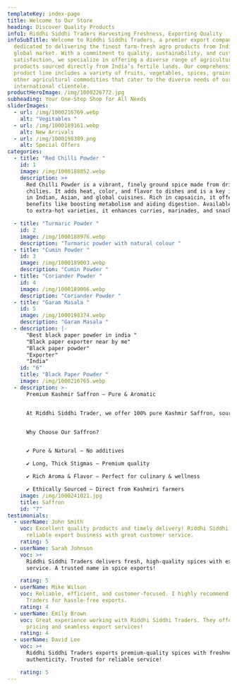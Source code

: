 ```yaml
---
templateKey: index-page
title: Welcome to Our Store
heading: Discover Quality Products
info1: Riddhi Siddhi Traders Harvesting Freshness, Exporting Quality
infoSubTitle: Welcome to Riddhi Siddhi Traders, a premier export company
  dedicated to delivering the finest farm-fresh agro products from India to the
  global market. With a commitment to quality, sustainability, and customer
  satisfaction, we specialize in offering a diverse range of agricultural
  products sourced directly from India’s fertile lands. Our comprehensive
  product line includes a variety of fruits, vegetables, spices, grains, and
  other agricultural commodities that cater to the diverse needs of our
  international clientele.
productHeroImage: /img/1000226772.jpg
subheading: Your One-Stop Shop for All Needs
sliderImages:
  - url: /img/1000216769.webp
    alt: "Vegitables "
  - url: /img/1000189161.webp
    alt: New Arrivals
  - url: /img/1000198389.png
    alt: Special Offers
categories:
  - title: "Red Chilli Powder "
    id: 1
    image: /img/1000188852.webp
    description: >+
      Red Chilli Powder is a vibrant, finely ground spice made from dried red
      chilies. It adds heat, color, and flavor to dishes and is a key ingredient
      in Indian, Asian, and global cuisines. Rich in capsaicin, it offers health
      benefits like boosting metabolism and aiding digestion. Available in mild
      to extra-hot varieties, it enhances curries, marinades, and snacks.

  - title: "Turmaric Powder "
    id: 2
    image: /img/1000188976.webp
    description: "Turmaric powder with natural colour "
  - title: "Cumin Powder "
    id: 3
    image: /img/1000189003.webp
    description: "Cumin Powder "
  - title: "Coriander Powder "
    id: 4
    image: /img/1000189006.webp
    description: "Coriander Powder "
  - title: "Garam Masala "
    id: 5
    image: /img/1000198374.webp
    description: "Garam Masala "
  - description: |-
      "Best black paper powder in india "
      "Black paper exporter near by me"
      "Black paper powder"
      "Exporter"
      "India"
    id: "6"
    title: "Black Paper Powder "
    image: /img/1000216765.webp
  - description: >-
      Premium Kashmir Saffron – Pure & Aromatic


      At Riddhi Siddhi Trader, we offer 100% pure Kashmir Saffron, sourced from the renowned fields of Pampore, Jammu & Kashmir. With its deep red color, rich aroma, and high crocin content, our saffron is perfect for cooking, health, and skincare.


      Why Choose Our Saffron?


      ✔ Pure & Natural – No additives

      ✔ Long, Thick Stigmas – Premium quality

      ✔ Rich Aroma & Flavor – Perfect for culinary & wellness

      ✔ Ethically Sourced – Direct from Kashmiri farmers
    image: /img/1000241021.jpg
    title: Saffron
    id: "7"
testimonials:
  - userName: John Smith
    voc: Excellent quality products and timely delivery! Riddhi Siddhi Traders is a
      reliable export business with great customer service.
    rating: 5
  - userName: Sarah Johnson
    voc: >+
      Riddhi Siddhi Traders delivers fresh, high-quality spices with excellent
      service. A trusted name in spice exports!

    rating: 5
  - userName: Mike Wilson
    voc: Reliable, efficient, and customer-focused. I highly recommend Riddhi Siddhi
      Traders for hassle-free exports.
    rating: 4
  - userName: Emily Brown
    voc: Great experience working with Riddhi Siddhi Traders. They offer competitive
      pricing and seamless export services!
    rating: 4
  - userName: David Lee
    voc: >+
      Riddhi Siddhi Traders exports premium-quality spices with freshness and
      authenticity. Trusted for reliable service!

    rating: 5
---
```

